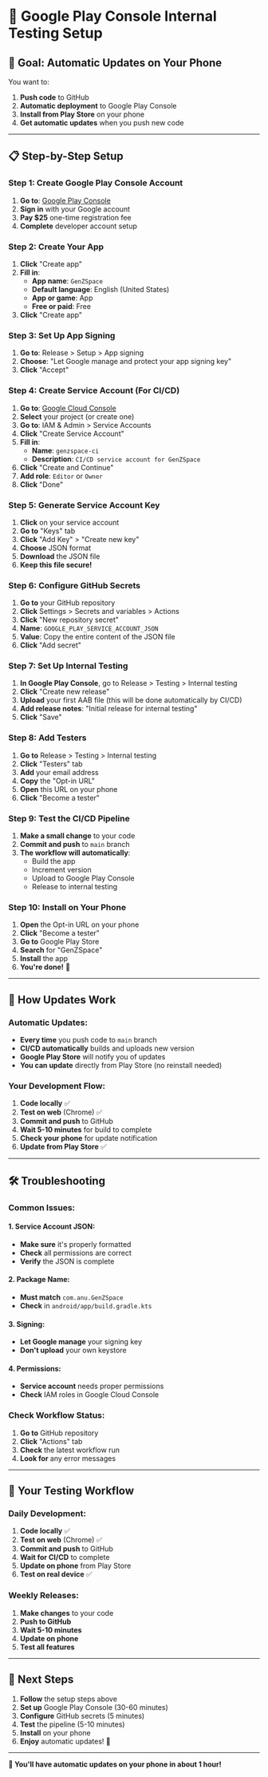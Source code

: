 # 🚀 Google Play Console Internal Testing Setup

## 🎯 **Goal: Automatic Updates on Your Phone**

You want to:
1. **Push code** to GitHub
2. **Automatic deployment** to Google Play Console
3. **Install from Play Store** on your phone
4. **Get automatic updates** when you push new code

---

## 📋 **Step-by-Step Setup**

### **Step 1: Create Google Play Console Account**

1. **Go to**: [Google Play Console](https://play.google.com/console)
2. **Sign in** with your Google account
3. **Pay $25** one-time registration fee
4. **Complete** developer account setup

### **Step 2: Create Your App**

1. **Click** "Create app"
2. **Fill in**:
   - **App name**: `GenZSpace`
   - **Default language**: English (United States)
   - **App or game**: App
   - **Free or paid**: Free
3. **Click** "Create app"

### **Step 3: Set Up App Signing**

1. **Go to**: Release > Setup > App signing
2. **Choose**: "Let Google manage and protect your app signing key"
3. **Click** "Accept"

### **Step 4: Create Service Account (For CI/CD)**

1. **Go to**: [Google Cloud Console](https://console.cloud.google.com/)
2. **Select** your project (or create one)
3. **Go to**: IAM & Admin > Service Accounts
4. **Click** "Create Service Account"
5. **Fill in**:
   - **Name**: `genzspace-ci`
   - **Description**: `CI/CD service account for GenZSpace`
6. **Click** "Create and Continue"
7. **Add role**: `Editor` or `Owner`
8. **Click** "Done"

### **Step 5: Generate Service Account Key**

1. **Click** on your service account
2. **Go to** "Keys" tab
3. **Click** "Add Key" > "Create new key"
4. **Choose** JSON format
5. **Download** the JSON file
6. **Keep this file secure!**

### **Step 6: Configure GitHub Secrets**

1. **Go to** your GitHub repository
2. **Click** Settings > Secrets and variables > Actions
3. **Click** "New repository secret"
4. **Name**: `GOOGLE_PLAY_SERVICE_ACCOUNT_JSON`
5. **Value**: Copy the entire content of the JSON file
6. **Click** "Add secret"

### **Step 7: Set Up Internal Testing**

1. **In Google Play Console**, go to Release > Testing > Internal testing
2. **Click** "Create new release"
3. **Upload** your first AAB file (this will be done automatically by CI/CD)
4. **Add release notes**: "Initial release for internal testing"
5. **Click** "Save"

### **Step 8: Add Testers**

1. **Go to** Release > Testing > Internal testing
2. **Click** "Testers" tab
3. **Add** your email address
4. **Copy** the "Opt-in URL"
5. **Open** this URL on your phone
6. **Click** "Become a tester"

### **Step 9: Test the CI/CD Pipeline**

1. **Make a small change** to your code
2. **Commit and push** to `main` branch
3. **The workflow will automatically**:
   - Build the app
   - Increment version
   - Upload to Google Play Console
   - Release to internal testing

### **Step 10: Install on Your Phone**

1. **Open** the Opt-in URL on your phone
2. **Click** "Become a tester"
3. **Go to** Google Play Store
4. **Search** for "GenZSpace"
5. **Install** the app
6. **You're done!** 🎉

---

## 🔄 **How Updates Work**

### **Automatic Updates:**
- **Every time** you push code to `main` branch
- **CI/CD automatically** builds and uploads new version
- **Google Play Store** will notify you of updates
- **You can update** directly from Play Store (no reinstall needed)

### **Your Development Flow:**
1. **Code locally** ✅
2. **Test on web** (Chrome) ✅
3. **Commit and push** to GitHub
4. **Wait 5-10 minutes** for build to complete
5. **Check your phone** for update notification
6. **Update from Play Store** ✅

---

## 🛠️ **Troubleshooting**

### **Common Issues:**

#### **1. Service Account JSON:**
- **Make sure** it's properly formatted
- **Check** all permissions are correct
- **Verify** the JSON is complete

#### **2. Package Name:**
- **Must match** `com.anu.GenZSpace`
- **Check** in `android/app/build.gradle.kts`

#### **3. Signing:**
- **Let Google manage** your signing key
- **Don't upload** your own keystore

#### **4. Permissions:**
- **Service account** needs proper permissions
- **Check** IAM roles in Google Cloud Console

### **Check Workflow Status:**
1. **Go to** GitHub repository
2. **Click** "Actions" tab
3. **Check** the latest workflow run
4. **Look for** any error messages

---

## 📱 **Your Testing Workflow**

### **Daily Development:**
1. **Code locally** ✅
2. **Test on web** (Chrome) ✅
3. **Commit and push** to GitHub
4. **Wait for CI/CD** to complete
5. **Update on phone** from Play Store
6. **Test on real device** ✅

### **Weekly Releases:**
1. **Make changes** to your code
2. **Push to GitHub**
3. **Wait 5-10 minutes**
4. **Update on phone**
5. **Test all features**

---

## 🎯 **Next Steps**

1. **Follow** the setup steps above
2. **Set up** Google Play Console (30-60 minutes)
3. **Configure** GitHub secrets (5 minutes)
4. **Test** the pipeline (5-10 minutes)
5. **Install** on your phone
6. **Enjoy** automatic updates! 🎉

---

**🚀 You'll have automatic updates on your phone in about 1 hour!**
